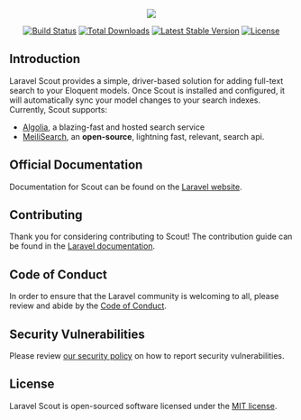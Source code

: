 <p align="center"><img src="https://laravel.com/assets/img/components/logo-scout.svg"></p>

<p align="center">
<a href="https://github.com/laravel/scout/actions"><img src="https://github.com/laravel/scout/workflows/tests/badge.svg" alt="Build Status"></a>
<a href="https://packagist.org/packages/laravel/scout"><img src="https://img.shields.io/packagist/dt/laravel/scout" alt="Total Downloads"></a>
<a href="https://packagist.org/packages/laravel/scout"><img src="https://img.shields.io/packagist/v/laravel/scout" alt="Latest Stable Version"></a>
<a href="https://packagist.org/packages/laravel/scout"><img src="https://img.shields.io/packagist/l/laravel/scout" alt="License"></a>
</p>

## Introduction

Laravel Scout provides a simple, driver-based solution for adding full-text search to your Eloquent models. Once Scout is installed and configured, it will automatically sync your model changes to your search indexes. Currently, Scout supports:
- [Algolia](https://www.algolia.com/), a blazing-fast and hosted search service
- [MeiliSearch](https://github.com/meilisearch/meilisearch), an **open-source**, lightning fast, relevant, search api.

## Official Documentation

Documentation for Scout can be found on the [Laravel website](https://laravel.com/docs/master/scout).

## Contributing

Thank you for considering contributing to Scout! The contribution guide can be found in the [Laravel documentation](https://laravel.com/docs/contributions).

## Code of Conduct

In order to ensure that the Laravel community is welcoming to all, please review and abide by the [Code of Conduct](https://laravel.com/docs/contributions#code-of-conduct).

## Security Vulnerabilities

Please review [our security policy](https://github.com/laravel/scout/security/policy) on how to report security vulnerabilities.

## License

Laravel Scout is open-sourced software licensed under the [MIT license](LICENSE.md).
